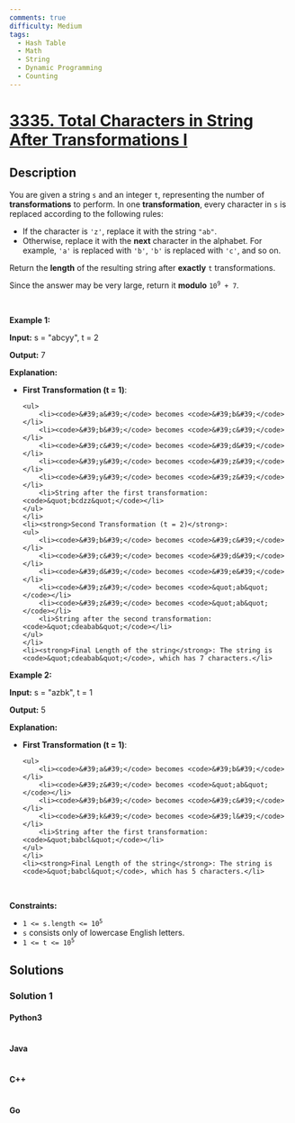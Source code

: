```yaml
---
comments: true
difficulty: Medium
tags:
  - Hash Table
  - Math
  - String
  - Dynamic Programming
  - Counting
---
```


<!-- problem:start -->

# [3335. Total Characters in String After Transformations I](https://leetcode.com/problems/total-characters-in-string-after-transformations-i)


## Description

<!-- description:start -->

<p>You are given a string <code>s</code> and an integer <code>t</code>, representing the number of <strong>transformations</strong> to perform. In one <strong>transformation</strong>, every character in <code>s</code> is replaced according to the following rules:</p>

<ul>
	<li>If the character is <code>&#39;z&#39;</code>, replace it with the string <code>&quot;ab&quot;</code>.</li>
	<li>Otherwise, replace it with the <strong>next</strong> character in the alphabet. For example, <code>&#39;a&#39;</code> is replaced with <code>&#39;b&#39;</code>, <code>&#39;b&#39;</code> is replaced with <code>&#39;c&#39;</code>, and so on.</li>
</ul>

<p>Return the <strong>length</strong> of the resulting string after <strong>exactly</strong> <code>t</code> transformations.</p>

<p>Since the answer may be very large, return it <strong>modulo</strong><!-- notionvc: eb142f2b-b818-4064-8be5-e5a36b07557a --> <code>10<sup>9</sup> + 7</code>.</p>

<p>&nbsp;</p>
<p><strong class="example">Example 1:</strong></p>

<div class="example-block">
<p><strong>Input:</strong> <span class="example-io">s = &quot;abcyy&quot;, t = 2</span></p>

<p><strong>Output:</strong> <span class="example-io">7</span></p>

<p><strong>Explanation:</strong></p>

<ul>
	<li><strong>First Transformation (t = 1)</strong>:

    <ul>
    	<li><code>&#39;a&#39;</code> becomes <code>&#39;b&#39;</code></li>
    	<li><code>&#39;b&#39;</code> becomes <code>&#39;c&#39;</code></li>
    	<li><code>&#39;c&#39;</code> becomes <code>&#39;d&#39;</code></li>
    	<li><code>&#39;y&#39;</code> becomes <code>&#39;z&#39;</code></li>
    	<li><code>&#39;y&#39;</code> becomes <code>&#39;z&#39;</code></li>
    	<li>String after the first transformation: <code>&quot;bcdzz&quot;</code></li>
    </ul>
    </li>
    <li><strong>Second Transformation (t = 2)</strong>:
    <ul>
    	<li><code>&#39;b&#39;</code> becomes <code>&#39;c&#39;</code></li>
    	<li><code>&#39;c&#39;</code> becomes <code>&#39;d&#39;</code></li>
    	<li><code>&#39;d&#39;</code> becomes <code>&#39;e&#39;</code></li>
    	<li><code>&#39;z&#39;</code> becomes <code>&quot;ab&quot;</code></li>
    	<li><code>&#39;z&#39;</code> becomes <code>&quot;ab&quot;</code></li>
    	<li>String after the second transformation: <code>&quot;cdeabab&quot;</code></li>
    </ul>
    </li>
    <li><strong>Final Length of the string</strong>: The string is <code>&quot;cdeabab&quot;</code>, which has 7 characters.</li>

</ul>
</div>

<p><strong class="example">Example 2:</strong></p>

<div class="example-block">
<p><strong>Input:</strong> <span class="example-io">s = &quot;azbk&quot;, t = 1</span></p>

<p><strong>Output:</strong> <span class="example-io">5</span></p>

<p><strong>Explanation:</strong></p>

<ul>
	<li><strong>First Transformation (t = 1)</strong>:

    <ul>
    	<li><code>&#39;a&#39;</code> becomes <code>&#39;b&#39;</code></li>
    	<li><code>&#39;z&#39;</code> becomes <code>&quot;ab&quot;</code></li>
    	<li><code>&#39;b&#39;</code> becomes <code>&#39;c&#39;</code></li>
    	<li><code>&#39;k&#39;</code> becomes <code>&#39;l&#39;</code></li>
    	<li>String after the first transformation: <code>&quot;babcl&quot;</code></li>
    </ul>
    </li>
    <li><strong>Final Length of the string</strong>: The string is <code>&quot;babcl&quot;</code>, which has 5 characters.</li>

</ul>
</div>

<p>&nbsp;</p>
<p><strong>Constraints:</strong></p>

<ul>
	<li><code>1 &lt;= s.length &lt;= 10<sup>5</sup></code></li>
	<li><code>s</code> consists only of lowercase English letters.</li>
	<li><code>1 &lt;= t &lt;= 10<sup>5</sup></code></li>
</ul>

<!-- description:end -->

## Solutions

<!-- solution:start -->

### Solution 1

<!-- tabs:start -->

#### Python3

```python

```

#### Java

```java

```

#### C++

```cpp

```

#### Go

```go

```

<!-- tabs:end -->

<!-- solution:end -->

<!-- problem:end -->
